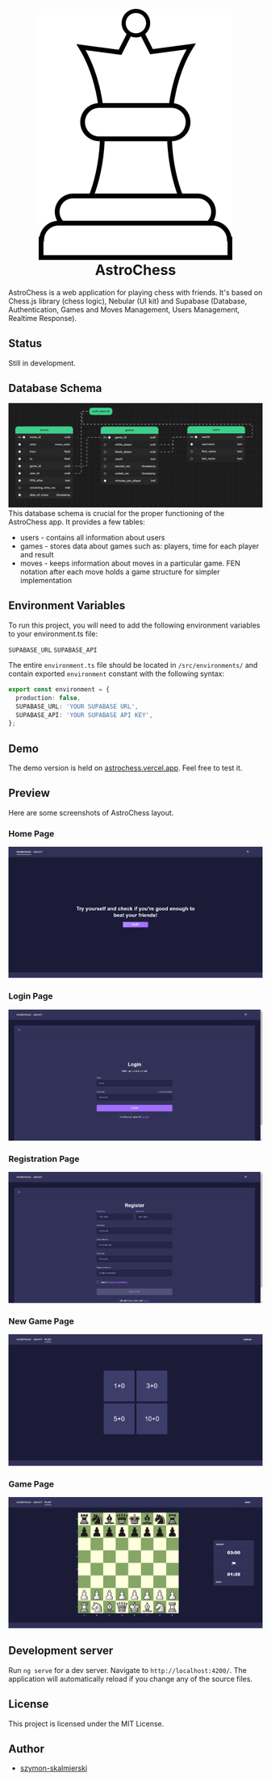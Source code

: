 <p align="center" style="margin-bottom: 0px">
  <img src="/src/assets/images/favicon.png" alt="favicon">
</p>
<h1 align="center" style="margin-top: 0px !important;">AstroChess</h1>
AstroChess is a web application for playing chess with friends. It's based on Chess.js library (chess logic), Nebular (UI kit) and Supabase (Database, Authentication, Games and Moves Management, Users Management, Realtime Response).
<br>


## Status

Still in development.

## Database Schema

<img src="/src/assets/images/supabase-schema.png" alt="database-schema">
This database schema is crucial for the proper functioning of the AstroChess app. It provides a few tables:
<ul>
  <li>users - contains all information about users</li>
  <li>games - stores data about games such as: players, time for each player and result</li>
  <li>moves - keeps information about moves in a particular game. FEN notation after each move holds a game structure for simpler implementation</li>
</ul>

## Environment Variables

To run this project, you will need to add the following environment variables to your environment.ts file:

`SUPABASE_URL`
`SUPABASE_API`

The entire `environment.ts` file should be located in `/src/environments/` and contain exported `environment` constant with the following syntax:

```typescript
export const environment = {
  production: false,
  SUPABASE_URL: 'YOUR SUPABASE URL',
  SUPABASE_API: 'YOUR SUPABASE API KEY',
};
```

## Demo

The demo version is held on [astrochess.vercel.app](http://astrochess.vercel.app). Feel free to test it.

## Preview
Here are some screenshots of AstroChess layout.

### Home Page
<img src="/src/assets/images/layout/homepage.png" alt="Home Page">

### Login Page
<img src="/src/assets/images/layout/login.png" alt="Login Page">

### Registration Page
<img src="/src/assets/images/layout/registration.png" alt="Registration Page">

### New Game Page
<img src="/src/assets/images/layout/new-game.png" alt="New Game Page">

### Game Page
<img src="/src/assets/images/layout/game.png" alt="Game Page">

## Development server

Run `ng serve` for a dev server. Navigate to `http://localhost:4200/`. The application will automatically reload if you change any of the source files.

## License

This project is licensed under the MIT License.

## Author

- [szymon-skalmierski](https://github.com/szymon-skalmierski)
